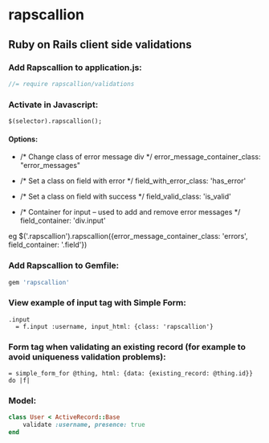 rapscallion
===========

## Ruby on Rails client side validations

### Add Rapscallion to application.js:

``` javascript
//= require rapscallion/validations
```

### Activate in Javascript:
	$(selector).rapscallion();

#### Options:

- /* Change class of error message div */
  error_message_container_class: "error_messages"

- /* Set a class on field with error */
  field_with_error_class: 'has_error'

- /* Set a class on field with success */
  field_valid_class: 'is_valid'

- /* Container for input – used to add and remove error messages */
  field_container: 'div.input'

eg $('.rapscallion').rapscallion({error_message_container_class: 'errors', field_container: '.field'})


### Add Rapscallion to Gemfile:

``` ruby
gem 'rapscallion'
```

### View example of input tag with Simple Form:

``` haml
.input
  = f.input :username, input_html: {class: 'rapscallion'}
```

### Form tag when validating an existing record (for example to avoid uniqueness validation problems):

``` haml
= simple_form_for @thing, html: {data: {existing_record: @thing.id}} do |f|
```

### Model:

``` ruby
class User < ActiveRecord::Base
	validate :username, presence: true
end
```
